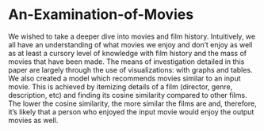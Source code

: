 # An-Examination-of-Movies

We wished to take a deeper dive into movies and film history. Intuitively, we all have an understanding of what movies we enjoy and don’t enjoy as well as at least a cursory level of knowledge with film history and the mass of movies that have been made. The means of investigation detailed in this paper are largely through the use of visualizations: with graphs and tables. We also created a model which recommends movies similar to an input movie. This is achieved by itemizing details of a film (director, genre, description, etc) and finding its cosine similarity compared to other films. The lower the cosine similarity, the more similar the films are and, therefore, it’s likely that a person who enjoyed the input movie would enjoy the output movies as well.
